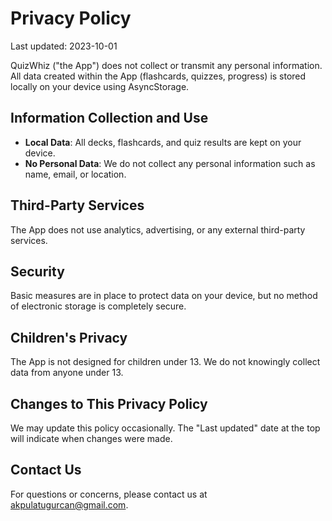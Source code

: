 # Privacy Policy

Last updated: 2023-10-01

QuizWhiz ("the App") does not collect or transmit any personal information. All data created within the App (flashcards, quizzes, progress) is stored locally on your device using AsyncStorage.

## Information Collection and Use

- **Local Data**: All decks, flashcards, and quiz results are kept on your device.
- **No Personal Data**: We do not collect any personal information such as name, email, or location.

## Third-Party Services

The App does not use analytics, advertising, or any external third-party services.

## Security

Basic measures are in place to protect data on your device, but no method of electronic storage is completely secure.

## Children's Privacy

The App is not designed for children under 13. We do not knowingly collect data from anyone under 13.

## Changes to This Privacy Policy

We may update this policy occasionally. The "Last updated" date at the top will indicate when changes were made.

## Contact Us

For questions or concerns, please contact us at akpulatugurcan@gmail.com. 